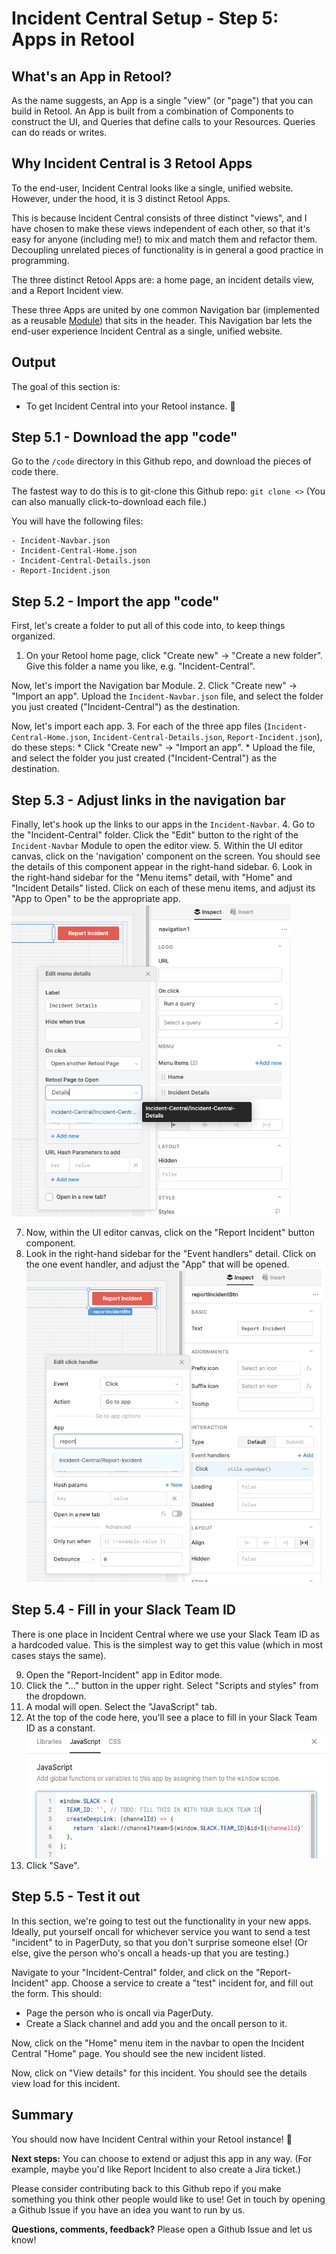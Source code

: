 # Incident Central Setup - Step 5: Apps in Retool

## What's an App in Retool?
As the name suggests, an App is a single "view" (or "page") that you can build in Retool. An App is built from a combination of Components to construct the UI, and Queries that define calls to your Resources. Queries can do reads or writes.

## Why Incident Central is 3 Retool Apps

To the end-user, Incident Central looks like a single, unified website. However, under the hood, it is 3 distinct Retool Apps.

This is because Incident Central consists of three distinct "views", and I have chosen to make these views independent of each other, so that it's easy for anyone (including me!) to mix and match them and refactor them. Decoupling unrelated pieces of functionality is in general a good practice in programming.

The three distinct Retool Apps are: a home page, an incident details view, and a Report Incident view.

These three Apps are united by one common Navigation bar (implemented as a reusable [Module](https://docs.retool.com/docs/modules)) that sits in the header. This Navigation bar lets the end-user experience Incident Central as a single, unified website.

## Output
The goal of this section is:
* To get Incident Central into your Retool instance. 🚀


## Step 5.1 - Download the app "code"
Go to the `/code` directory in this Github repo, and download the pieces of code there.

The fastest way to do this is to git-clone this Github repo:
`git clone <>`
(You can also manually click-to-download each file.)

You will have the following files:

```
- Incident-Navbar.json
- Incident-Central-Home.json
- Incident-Central-Details.json
- Report-Incident.json
```

## Step 5.2 - Import the app "code"
First, let's create a folder to put all of this code into, to keep things organized.
1. On your Retool home page, click "Create new" → "Create a new folder". Give this folder a name you like, e.g. "Incident-Central".

Now, let's import the Navigation bar Module.
2. Click "Create new" → "Import an app". Upload the `Incident-Navbar.json` file, and select the folder you just created ("Incident-Central") as the destination.

Now, let's import each app.
3. For each of the three app files (`Incident-Central-Home.json`, `Incident-Central-Details.json`, `Report-Incident.json`), do these steps:
    * Click "Create new" → "Import an app".
    * Upload the file, and select the folder you just created ("Incident-Central") as the destination.


## Step 5.3 - Adjust links in the navigation bar
Finally, let's hook up the links to our apps in the `Incident-Navbar`.
4. Go to the "Incident-Central" folder. Click the "Edit" button to the right of the `Incident-Navbar` Module to open the editor view.
5. Within the UI editor canvas, click on the 'navigation' component on the screen. You should see the details of this component appear in the right-hand sidebar.
6. Look in the right-hand sidebar for the "Menu items" detail, with "Home" and "Incident Details" listed. Click on each of these menu items, and adjust its "App to Open" to be the appropriate app.
<br/><img src="./images/adjust-navbar-link.png" alt="Adjusting the navigation bar menu items" style="height: 500px;">

7. Now, within the UI editor canvas, click on the "Report Incident" button component.
8. Look in the right-hand sidebar for the "Event handlers" detail. Click on the one event handler, and adjust the "App" that will be opened.
<br/><img src="./images/adjust-report-incident-link.png" alt="Adjusting the app to be opened" style="height: 500px;">

## Step 5.4 - Fill in your Slack Team ID
There is one place in Incident Central where we use your Slack Team ID as a hardcoded value. This is the simplest way to get this value (which in most cases stays the same).

9. Open the "Report-Incident" app in Editor mode.
10. Click the "..." button in the upper right. Select "Scripts and styles" from the dropdown.
11. A modal will open. Select the "JavaScript" tab.
12. At the top of the code here, you'll see a place to fill in your Slack Team ID as a constant.
<br/><img src="./images/fill-in-slack-team-id.png" alt="Filling in the Slack Team ID" style="height: 200px;">
13. Click "Save".

## Step 5.5 - Test it out
In this section, we're going to test out the functionality in your new apps. Ideally, put yourself oncall for whichever service you want to send a test "incident" to in PagerDuty, so that you don't surprise someone else! (Or else, give the person who's oncall a heads-up that you are testing.)

Navigate to your "Incident-Central" folder, and click on the "Report-Incident" app. Choose a service to create a "test" incident for, and fill out the form. This should:
- Page the person who is oncall via PagerDuty.
- Create a Slack channel and add you and the oncall person to it.

Now, click on the "Home" menu item in the navbar to open the Incident Central "Home" page. You should see the new incident listed.

Now, click on "View details" for this incident. You should see the details view load for this incident.


## Summary

You should now have Incident Central within your Retool instance! 🥳

**Next steps:** You can choose to extend or adjust this app in any way. (For example, maybe you'd like Report Incident to also create a Jira ticket.)

Please consider contributing back to this Github repo if you make something you think other people would like to use! Get in touch by opening a Github Issue if you have an idea you want to run by us.

**Questions, comments, feedback?** Please open a Github Issue and let us know!
